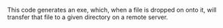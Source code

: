 This code generates an exe, which, when a file is dropped on onto it, will transfer that file to a given directory on a remote server.
